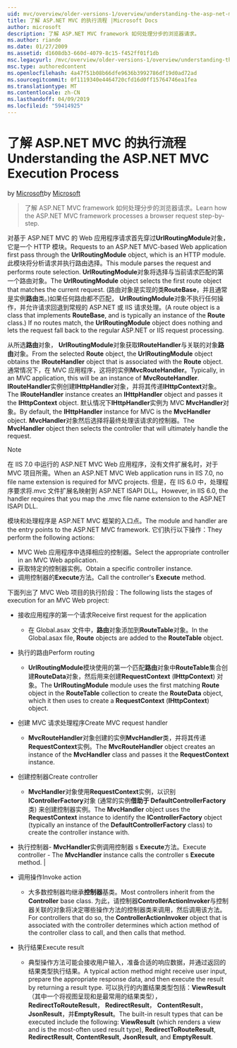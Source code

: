 ```yaml
---
uid: mvc/overview/older-versions-1/overview/understanding-the-asp-net-mvc-execution-process
title: 了解 ASP.NET MVC 的执行流程 |Microsoft Docs
author: microsoft
description: 了解 ASP.NET MVC framework 如何处理分步的浏览器请求。
ms.author: riande
ms.date: 01/27/2009
ms.assetid: d1608db3-660d-4079-8c15-f452ff01f1db
msc.legacyurl: /mvc/overview/older-versions-1/overview/understanding-the-asp-net-mvc-execution-process
msc.type: authoredcontent
ms.openlocfilehash: 4a47f51b08b66dfe9636b3992786df19d0ad72ad
ms.sourcegitcommit: 0f1119340e4464720cfd16d0ff15764746ea1fea
ms.translationtype: MT
ms.contentlocale: zh-CN
ms.lasthandoff: 04/09/2019
ms.locfileid: "59414925"
---
```

# <a name="understanding-the-aspnet-mvc-execution-process"></a><span data-ttu-id="e3976-103">了解 ASP.NET MVC 的执行流程</span><span class="sxs-lookup"><span data-stu-id="e3976-103">Understanding the ASP.NET MVC Execution Process</span></span>

<span data-ttu-id="e3976-104">by [Microsoft](https://github.com/microsoft)</span><span class="sxs-lookup"><span data-stu-id="e3976-104">by [Microsoft](https://github.com/microsoft)</span></span>

> <span data-ttu-id="e3976-105">了解 ASP.NET MVC framework 如何处理分步的浏览器请求。</span><span class="sxs-lookup"><span data-stu-id="e3976-105">Learn how the ASP.NET MVC framework processes a browser request step-by-step.</span></span>


<span data-ttu-id="e3976-106">对基于 ASP.NET MVC 的 Web 应用程序请求首先穿过**UrlRoutingModule**对象，它是一个 HTTP 模块。</span><span class="sxs-lookup"><span data-stu-id="e3976-106">Requests to an ASP.NET MVC-based Web application first pass through the **UrlRoutingModule** object, which is an HTTP module.</span></span> <span data-ttu-id="e3976-107">此模块将分析请求并执行路由选择。</span><span class="sxs-lookup"><span data-stu-id="e3976-107">This module parses the request and performs route selection.</span></span> <span data-ttu-id="e3976-108">**UrlRoutingModule**对象将选择与当前请求匹配的第一个路由对象。</span><span class="sxs-lookup"><span data-stu-id="e3976-108">The **UrlRoutingModule** object selects the first route object that matches the current request.</span></span> <span data-ttu-id="e3976-109">(路由对象是实现的类**RouteBase**，并且通常是实例**路由**类。)如果任何路由都不匹配， **UrlRoutingModule**对象不执行任何操作，并允许请求回退到常规的 ASP.NET 或 IIS 请求处理。</span><span class="sxs-lookup"><span data-stu-id="e3976-109">(A route object is a class that implements **RouteBase**, and is typically an instance of the **Route** class.) If no routes match, the **UrlRoutingModule** object does nothing and lets the request fall back to the regular ASP.NET or IIS request processing.</span></span>

<span data-ttu-id="e3976-110">从所选**路由**对象， **UrlRoutingModule**对象获取**IRouteHandler**与关联的对象**路由**对象。</span><span class="sxs-lookup"><span data-stu-id="e3976-110">From the selected **Route** object, the **UrlRoutingModule** object obtains the **IRouteHandler** object that is associated with the **Route** object.</span></span> <span data-ttu-id="e3976-111">通常情况下，在 MVC 应用程序，这将的实例**MvcRouteHandler**。</span><span class="sxs-lookup"><span data-stu-id="e3976-111">Typically, in an MVC application, this will be an instance of **MvcRouteHandler**.</span></span> <span data-ttu-id="e3976-112">**IRouteHandler**实例创建**IHttpHandler**对象，并将其传递**IHttpContext**对象。</span><span class="sxs-lookup"><span data-stu-id="e3976-112">The **IRouteHandler** instance creates an **IHttpHandler** object and passes it the **IHttpContext** object.</span></span> <span data-ttu-id="e3976-113">默认情况下**IHttpHandler**实例为 MVC **MvcHandler**对象。</span><span class="sxs-lookup"><span data-stu-id="e3976-113">By default, the **IHttpHandler** instance for MVC is the **MvcHandler** object.</span></span> <span data-ttu-id="e3976-114">**MvcHandler**对象然后选择将最终处理该请求的控制器。</span><span class="sxs-lookup"><span data-stu-id="e3976-114">The **MvcHandler** object then selects the controller that will ultimately handle the request.</span></span>

> [!NOTE]
> <span data-ttu-id="e3976-115">在 IIS 7.0 中运行的 ASP.NET MVC Web 应用程序，没有文件扩展名时，对于 MVC 项目所需。</span><span class="sxs-lookup"><span data-stu-id="e3976-115">When an ASP.NET MVC Web application runs in IIS 7.0, no file name extension is required for MVC projects.</span></span> <span data-ttu-id="e3976-116">但是，在 IIS 6.0 中，处理程序要求将.mvc 文件扩展名映射到 ASP.NET ISAPI DLL。</span><span class="sxs-lookup"><span data-stu-id="e3976-116">However, in IIS 6.0, the handler requires that you map the .mvc file name extension to the ASP.NET ISAPI DLL.</span></span>


<span data-ttu-id="e3976-117">模块和处理程序是 ASP.NET MVC 框架的入口点。</span><span class="sxs-lookup"><span data-stu-id="e3976-117">The module and handler are the entry points to the ASP.NET MVC framework.</span></span> <span data-ttu-id="e3976-118">它们执行以下操作：</span><span class="sxs-lookup"><span data-stu-id="e3976-118">They perform the following actions:</span></span>

- <span data-ttu-id="e3976-119">MVC Web 应用程序中选择相应的控制器。</span><span class="sxs-lookup"><span data-stu-id="e3976-119">Select the appropriate controller in an MVC Web application.</span></span>
- <span data-ttu-id="e3976-120">获取特定的控制器实例。</span><span class="sxs-lookup"><span data-stu-id="e3976-120">Obtain a specific controller instance.</span></span>
- <span data-ttu-id="e3976-121">调用控制器的**Execute**方法。</span><span class="sxs-lookup"><span data-stu-id="e3976-121">Call the controller's **Execute** method.</span></span>

<span data-ttu-id="e3976-122">下面列出了 MVC Web 项目的执行阶段：</span><span class="sxs-lookup"><span data-stu-id="e3976-122">The following lists the stages of execution for an MVC Web project:</span></span>

- <span data-ttu-id="e3976-123">接收应用程序的第一个请求</span><span class="sxs-lookup"><span data-stu-id="e3976-123">Receive first request for the application</span></span> 

    - <span data-ttu-id="e3976-124">在 Global.asax 文件中，**路由**对象添加到**RouteTable**对象。</span><span class="sxs-lookup"><span data-stu-id="e3976-124">In the Global.asax file, **Route** objects are added to the **RouteTable** object.</span></span>
- <span data-ttu-id="e3976-125">执行的路由</span><span class="sxs-lookup"><span data-stu-id="e3976-125">Perform routing</span></span> 

    - <span data-ttu-id="e3976-126">**UrlRoutingModule**模块使用的第一个匹配**路由**对象中**RouteTable**集合创建**RouteData**对象，然后用来创建**RequestContext** (**IHttpContext**) 对象。</span><span class="sxs-lookup"><span data-stu-id="e3976-126">The **UrlRoutingModule** module uses the first matching **Route** object in the **RouteTable** collection to create the **RouteData** object, which it then uses to create a **RequestContext** (**IHttpContext**) object.</span></span>
- <span data-ttu-id="e3976-127">创建 MVC 请求处理程序</span><span class="sxs-lookup"><span data-stu-id="e3976-127">Create MVC request handler</span></span> 

    - <span data-ttu-id="e3976-128">**MvcRouteHandler**对象创建的实例**MvcHandler**类，并将其传递**RequestContext**实例。</span><span class="sxs-lookup"><span data-stu-id="e3976-128">The **MvcRouteHandler** object creates an instance of the **MvcHandler** class and passes it the **RequestContext** instance.</span></span>
- <span data-ttu-id="e3976-129">创建控制器</span><span class="sxs-lookup"><span data-stu-id="e3976-129">Create controller</span></span> 

    - <span data-ttu-id="e3976-130">**MvcHandler**对象使用**RequestContext**实例，以识别**IControllerFactory**对象 (通常的实例**借助于 DefaultControllerFactory**类) 来创建控制器实例。</span><span class="sxs-lookup"><span data-stu-id="e3976-130">The **MvcHandler** object uses the **RequestContext** instance to identify the **IControllerFactory** object (typically an instance of the **DefaultControllerFactory** class) to create the controller instance with.</span></span>
- <span data-ttu-id="e3976-131">执行控制器- **MvcHandler**实例调用控制器 s **Execute**方法。</span><span class="sxs-lookup"><span data-stu-id="e3976-131">Execute controller - The **MvcHandler** instance calls the controller s **Execute** method.</span></span> |
- <span data-ttu-id="e3976-132">调用操作</span><span class="sxs-lookup"><span data-stu-id="e3976-132">Invoke action</span></span> 

    - <span data-ttu-id="e3976-133">大多数控制器均继承**控制器**基类。</span><span class="sxs-lookup"><span data-stu-id="e3976-133">Most controllers inherit from the **Controller** base class.</span></span> <span data-ttu-id="e3976-134">为此，请控制器**ControllerActionInvoker**与控制器关联的对象将决定哪些操作方法的控制器类来调用，然后调用该方法。</span><span class="sxs-lookup"><span data-stu-id="e3976-134">For controllers that do so, the **ControllerActionInvoker** object that is associated with the controller determines which action method of the controller class to call, and then calls that method.</span></span>
- <span data-ttu-id="e3976-135">执行结果</span><span class="sxs-lookup"><span data-stu-id="e3976-135">Execute result</span></span> 

    - <span data-ttu-id="e3976-136">典型操作方法可能会接收用户输入，准备合适的响应数据，并通过返回的结果类型执行结果。</span><span class="sxs-lookup"><span data-stu-id="e3976-136">A typical action method might receive user input, prepare the appropriate response data, and then execute the result by returning a result type.</span></span> <span data-ttu-id="e3976-137">可以执行的内置结果类型包括：**ViewResult** （其中一个将视图呈现和是最常用的结果类型）， **RedirectToRouteResult**， **RedirectResult**， **ContentResult**， **JsonResult**，并**EmptyResult**。</span><span class="sxs-lookup"><span data-stu-id="e3976-137">The built-in result types that can be executed include the following: **ViewResult** (which renders a view and is the most-often used result type), **RedirectToRouteResult**, **RedirectResult**, **ContentResult**, **JsonResult**, and **EmptyResult**.</span></span>
